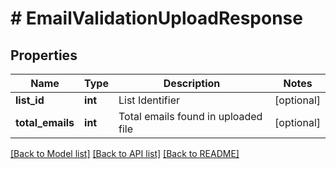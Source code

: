 # # EmailValidationUploadResponse

## Properties

Name | Type | Description | Notes
------------ | ------------- | ------------- | -------------
**list_id** | **int** | List Identifier | [optional]
**total_emails** | **int** | Total emails found in uploaded file | [optional]

[[Back to Model list]](../../README.md#models) [[Back to API list]](../../README.md#endpoints) [[Back to README]](../../README.md)
